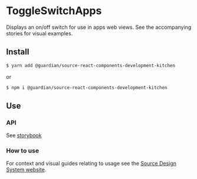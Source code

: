 # ToggleSwitchApps

Displays an on/off switch for use in apps web views. See the accompanying stories for visual examples.

## Install

```sh
$ yarn add @guardian/source-react-components-development-kitchen
```

or

```sh
$ npm i @guardian/source-react-components-development-kitchen
```

## Use

### API

See [storybook](https://guardian.github.io/csnx/?path=/story/source-react-components-development-kitchen_packages-source-react-components-development-kitchen-toggleswitchapps--android-no-label)

### How to use

For context and visual guides relating to usage see the [Source Design System website](https://theguardian.design).
